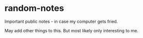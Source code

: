 # random-notes
Important public notes - in case my computer gets fried.

May add other things to this.  But most likely only interesting to me.

